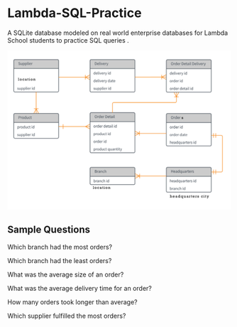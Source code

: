 # Lambda-SQL-Practice
A SQLite database modeled on real world enterprise databases for Lambda School students to practice SQL queries .

![Entity Relationship Diagram](https://github.com/mkirby1995/Lambda-SQL-Practice/blob/master/ERD.jpg)

## Sample Questions

Which branch had the most orders?

Which branch had the least orders?

What was the average size of an order?

What was the average delivery time for an order?

How many orders took longer than average?

Which supplier fulfilled the most orders?
